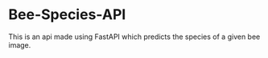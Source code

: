 # Bee-Species-API

This is an api made using FastAPI which predicts the species of a given bee image.
